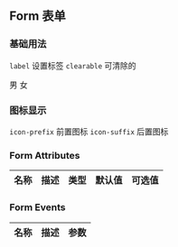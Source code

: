 
## Form 表单

### 基础用法
`label` 设置标签 `clearable` 可清除的


<div class="me-column">
  <div class="me-row">
    <me-form-item flex label="姓名">
      <me-input clearable placeholder="请输入姓名"></me-input>
    </me-form-item>
    <me-form-item flex label="年龄">
      <me-input clearable placeholder="请输入年龄"></me-input>
    </me-form-item>
  </div>
  <div class="me-row">
    <me-form-item flex label="性别">
      <me-combo-select readonly :data="sexList" clearable placeholder="请选择性别">
        <me-combo-option>男</me-combo-option>
        <me-combo-option>女</me-combo-option>
      </me-combo-select>
    </me-form-item>
    <me-form-item flex label="省份">
      <me-combo-table readonly :data="provinceList" field-value="id" field-label="title">
        <me-table-column field="id" label="主键"></me-table-column>
        <me-table-column field="title" label="标题"></me-table-column>
      </me-combo-table>
    </me-form-item>
    <me-form-item flex label="行政区域">
      <me-combo-tree readonly :data="regionList"  field-value="id" :expanded-level="1"></me-combo-tree>
    </me-form-item>
    <me-form-item flex label="行政区域">
      <me-combo-tree readonly :data="regionList" field-value="id" :expanded-level="1"></me-combo-tree>
    </me-form-item>
  </div>
</div>

<script>
export default {
  data() {
    return {
      sexList:[ { label: '男', value: '1' },{ label: '女', value: '0' }],
      provinceList:[
        { title: '山西省', id: '1' },
        { title: '陕西省', id: '2' },
        { title: '四川省', id: '3' },
        { title: '河南省', id: '4' },
        { title: '江苏省', id: '5' }
      ],
      regionList:[
        {
          id: '1', label: '陕西省', children: [
            {
              id: '1-1', label: '西安市', children: [
                { id: '1-1-1', label: '雁塔区' },
                { id: '1-1-2', label: '长安区' }
              ]
            }
          ]
        },
        {
          id: '2', label: '四川省', children: [
            { id: '2-1', label: '成都市' },
            { id: '2-2', label: '汶川市' }
          ]
        }
      ]
    }
  }
}
</script>



### 图标显示


`icon-prefix` 前置图标 `icon-suffix` 后置图标


<div class="me-row">
  <me-input icon-prefix="icon-user" clearable  placeholder="请输入姓名"></me-input>
  <me-line-v></me-line-v>
  <me-input clearable icon-suffix="icon-sousuo" placeholder="请输入姓名"></me-input>
</div>



### Form Attributes
| 名称 | 描述 | 类型  | 默认值 | 可选值 |
| ---- | ---- | :---: | :----: | ------ |

### Form Events
| 名称 | 描述 | 参数  |
| ---- | ---- | :---: |
